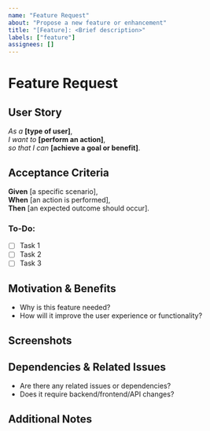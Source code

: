 ```yaml
---
name: "Feature Request"
about: "Propose a new feature or enhancement"
title: "[Feature]: <Brief description>"
labels: ["feature"]
assignees: []
---
```


# Feature Request

## User Story

_As a_ **[type of user]**,  
_I want to_ **[perform an action]**,  
_so that I can_ **[achieve a goal or benefit]**.  

## Acceptance Criteria

**Given** [a specific scenario],  
**When** [an action is performed],  
**Then** [an expected outcome should occur].  

### To-Do:

- [ ] Task 1  
- [ ] Task 2  
- [ ] Task 3  

## Motivation & Benefits

- Why is this feature needed?  
- How will it improve the user experience or functionality?  

##  Screenshots

<!-- Add relevant images -->

## Dependencies & Related Issues

- Are there any related issues or dependencies?  
- Does it require backend/frontend/API changes?  

## Additional Notes

<!-- Any other relevant details or considerations -->

